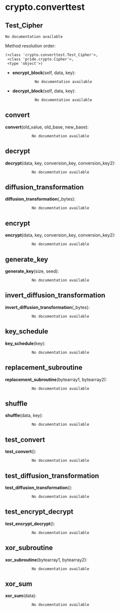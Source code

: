 crypto.converttest
==============



Test_Cipher
--------------

	No documentation available


Method resolution order: 

	(<class 'crypto.converttest.Test_Cipher'>,
	 <class 'pride.crypto.Cipher'>,
	 <type 'object'>)

- **encrypt_block**(self, data, key):

				No documentation available


- **decrypt_block**(self, data, key):

				No documentation available


convert
--------------

**convert**(old_value, old_base, new_base):

				No documentation available


decrypt
--------------

**decrypt**(data, key, conversion_key, conversion_key2):

				No documentation available


diffusion_transformation
--------------

**diffusion_transformation**(_bytes):

				No documentation available


encrypt
--------------

**encrypt**(data, key, conversion_key, conversion_key2):

				No documentation available


generate_key
--------------

**generate_key**(size, seed):

				No documentation available


invert_diffusion_transformation
--------------

**invert_diffusion_transformation**(_bytes):

				No documentation available


key_schedule
--------------

**key_schedule**(key):

				No documentation available


replacement_subroutine
--------------

**replacement_subroutine**(bytearray1, bytearray2):

				No documentation available


shuffle
--------------

**shuffle**(data, key):

				No documentation available


test_convert
--------------

**test_convert**():

				No documentation available


test_diffusion_transformation
--------------

**test_diffusion_transformation**():

				No documentation available


test_encrypt_decrypt
--------------

**test_encrypt_decrypt**():

				No documentation available


xor_subroutine
--------------

**xor_subroutine**(bytearray1, bytearray2):

				No documentation available


xor_sum
--------------

**xor_sum**(data):

				No documentation available
